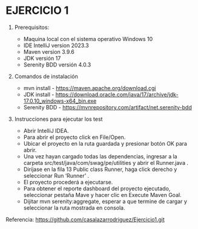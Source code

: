 # EJERCICIO 1

1. Prerequisitos:
    - Maquina local con el sistema operativo Windows 10
    - IDE IntelliJ version 2023.3
    - Maven version 3.9.6
    - JDK versión 17
    - Serenity BDD versión 4.0.3

2. Comandos de instalación

    - mvn install - https://maven.apache.org/download.cgi
    - JDK install - https://download.oracle.com/java/17/archive/jdk-17.0.10_windows-x64_bin.exe
    - Serenity BDD - https://mvnrepository.com/artifact/net.serenity-bdd

3. Instrucciones para ejecutar los test
   - Abrir IntelliJ IDEA. 
   - Para abrir el proyecto click en File/Open. 
   - Ubicar el proyecto en la ruta guardada y presionar botón OK para abrir. 
   - Una vez hayan cargado todas las dependencias, ingresar a la carpeta src/test/java/com/swag/pe/utilities y abrir el Runner.java . 
   - Diríjase en la fila 13 Public class Runner, haga click derecho y seleccionar Run ‘Runner’ . 
   - El proyecto procederá a ejecutarse. 
   - Para obtener el reporte dashboard del proyecto ejecutado, seleccionar pestaña Mave y hacer clic en Execute Maven Goal. 
   - Dijitar mvn serenity:aggregate, esperar a que termine de cargar y seleccionar la ruta mostrada en consola.


Referencia: https://github.com/casalazarrodriguez/Ejercicio1.git




